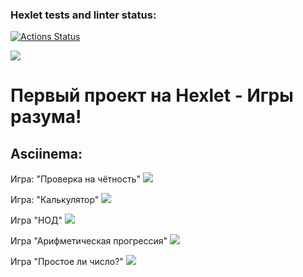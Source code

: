### Hexlet tests and linter status:
[![Actions Status](https://github.com/DramaLam/frontend-project-44/actions/workflows/hexlet-check.yml/badge.svg)](https://github.com/DramaLam/frontend-project-44/actions)

<a href="https://codeclimate.com/github/DramaLam/frontend-project-44/maintainability">
  <img src="https://api.codeclimate.com/v1/badges/3fefd119505dbe653c6d/maintainability" />
</a>

# Первый проект на Hexlet - Игры разума!

## Asciinema:
Игра: "Проверка на чётность"
<a href="https://asciinema.org/a/Luw6MDeDa4yJffp9xxLWWUVOn" target="_blank"><img src="https://asciinema.org/a/Luw6MDeDa4yJffp9xxLWWUVOn.svg" /></a>

Игра: "Калькулятор"
<a href="https://asciinema.org/a/V2FCSl6ku5SiWQwLBHV39ZK6H" target="_blank"><img src="https://asciinema.org/a/V2FCSl6ku5SiWQwLBHV39ZK6H.svg" /></a>

Игра "НОД"
<a href="https://asciinema.org/a/s52vrFrSqFWQvS2O7WpxMH8TV" target="_blank"><img src="https://asciinema.org/a/s52vrFrSqFWQvS2O7WpxMH8TV.svg" /></a>

Игра "Арифметическая прогрессия"
<a href="https://asciinema.org/a/xsdHGRh12uj7ZxWD3oB2RZQm6" target="_blank"><img src="https://asciinema.org/a/xsdHGRh12uj7ZxWD3oB2RZQm6.svg" /></a>

Игра "Простое ли число?"
<a href="https://asciinema.org/a/vOf7dYvqJhrE5AXQOzSo6SRO1" target="_blank"><img src="https://asciinema.org/a/vOf7dYvqJhrE5AXQOzSo6SRO1.svg" /></a>
